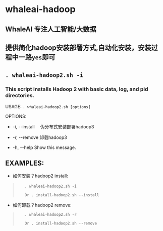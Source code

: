 # whaleai-hadoop  
## WhaleAI 专注人工智能/大数据
## 提供简化hadoop安装部署方式,自动化安装，安装过程中一路```yes```即可　

## ```. whaleai-hadoop2.sh -i　```

### This script installs Hadoop 2 with basic data, log, and pid directories.

USAGE:  ```. whaleai-hadoop2.sh [options]```


OPTIONS:

   - -i, --install　        伪分布式安装部署hadoop3

   - -r, --remove           卸载hadoop3

   - -h, --help             Show this message.

## EXAMPLES:
  - 如何安装？hadoop2 install:
>
>		 . whaleai-hadoop2.sh -i　
>
>		 Or . install-hadoop2.sh --install
>
  - 如何卸载？hadoop2 remove:
>
>		 . whaleai-hadoop2.sh -r
>
>		 Or . install-hadoop2.sh --remove
